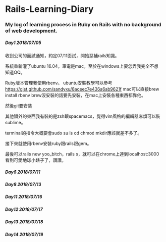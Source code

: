 # Rails-Learning-Diary
### My log of learning process in Ruby on Rails with no background of web development.
##### Day1  2018/07/05
收到公司的面試通知，約定07/11面試，開始惡補rails知識。

系統重新灌了ubuntu 16.04，筆電是mac，至於在windows上要怎弄我完全不想知道QQ。

Ruby版本管理我使用rbenv。
ubuntu安裝教學可以參考 https://gist.github.com/sandyxu/8aceec7e436a6ab9621f
mac可以直接brew install rbenv
brew沒安裝的話要先安裝，在mac上安裝各種東西都靠他。

然後git要安裝

其他額外的東西我有裝的是zsh跟spacemacs，覺得vim風格的編輯器麻煩可以裝sublime。

terminal的指令大概要會sudo su ls cd chmod mkdir應該就差不多了。

接下來就使用rbenv安裝ruby跟rails跟gem。

最後可以rails new yoo_bitch，rails s，就可以在chrome上連到localhost:3000看到可愛地球小婊子了，讚讚。
##### Day6  2018/07/11

##### Day8  2018/07/13

##### Day11  2018/07/16

##### Day12  2018/07/17

##### Day13  2018/07/18

##### Day14  2018/07/19
